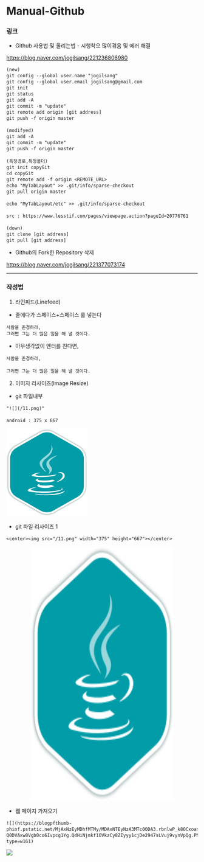 # Manual-Github

### 링크
- Github 사용법 및 올리는법 - 시행착오 많이겪음 및 에러 해결

https://blog.naver.com/jogilsang/221236806980

```
(new)
git config --global user.name "jogilsang"
git config --global user.email jogilsang@gmail.com
git init
git status
git add -A
git commit -m "update"
git remote add origin [git address]
git push -f origin master

(modifyed)
git add -A
git commit -m "update"
git push -f origin master

(특정경로,특정폴더)
git init copyGit
cd copyGit
git remote add -f origin <REMOTE_URL>
echo "MyTabLayout" >> .git/info/sparse-checkout
git pull origin master

echo "MyTabLayout/etc" >> .git/info/sparse-checkout

src : https://www.lesstif.com/pages/viewpage.action?pageId=20776761

(down)
git clone [git address]
git pull [git address]
```




- Github의 Fork한 Repository 삭제

https://blog.naver.com/jogilsang/221377073174

<hr/>

### 작성법
1. 라인피드(Linefeed)
- 줄에다가 스페이스+스페이스 를 넣는다
```
사람을 존경하라,  
그러면 그는 더 많은 일을 해 낼 것이다.
```
- 아무생각없이 엔터를 친다면, 
```
사람을 존경하라,

그러면 그는 더 많은 일을 해 낼 것이다.
```

2. 이미지 리사이즈(Image Resize)

- git 파일내부 
```
"![](/11.png)"

android : 375 x 667
```
![](/11.png)

- git 파일 리사이즈 1
```
<center><img src="/11.png" width="375" height="667"></center>
```
<center><img src="/11.png" width="375" height="667"></center>

- 웹 페이지 가져오기
```
![](https://blogpfthumb-phinf.pstatic.net/MjAxNzEyMDhfMTMy/MDAxNTEyNzA3MTc0ODA3.rbnlwP_k8OCxoan813kT-Q0DVAxw8Vgb0co6Ivpcg1Yg.QdHiNjmkf1OVkzCy8ZIyyy1cjDe2947sLVuj9vynVpQg.PNG.jogilsang/JS.png?type=w161)
```
![](https://blogpfthumb-phinf.pstatic.net/MjAxNzEyMDhfMTMy/MDAxNTEyNzA3MTc0ODA3.rbnlwP_k8OCxoan813kT-Q0DVAxw8Vgb0co6Ivpcg1Yg.QdHiNjmkf1OVkzCy8ZIyyy1cjDe2947sLVuj9vynVpQg.PNG.jogilsang/JS.png?type=w161)




